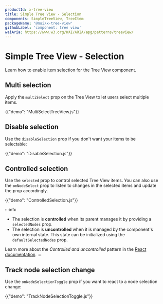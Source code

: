 ```yaml
---
productId: x-tree-view
title: Simple Tree View - Selection
components: SimpleTreeView, TreeItem
packageName: '@mui/x-tree-view'
githubLabel: 'component: tree view'
waiAria: https://www.w3.org/WAI/ARIA/apg/patterns/treeview/
---
```


# Simple Tree View - Selection

<p class="description">Learn how to enable item selection for the Tree View component.</p>

## Multi selection

Apply the `multiSelect` prop on the Tree View to let users select multiple items.

{{"demo": "MultiSelectTreeView.js"}}

## Disable selection

Use the `disableSelection` prop if you don't want your items to be selectable:

{{"demo": "DisableSelection.js"}}

## Controlled selection

Use the `selected` prop to control selected Tree View items.
You can also use the `onNodeSelect` prop to listen to changes in the selected items and update the prop accordingly.

{{"demo": "ControlledSelection.js"}}

:::info

- The selection is **controlled** when its parent manages it by providing a `selectedNodes` prop.
- The selection is **uncontrolled** when it is managed by the component's own internal state. This state can be initialized using the `defaultSelectedNodes` prop.

Learn more about the _Controlled and uncontrolled_ pattern in the [React documentation](https://react.dev/learn/sharing-state-between-components#controlled-and-uncontrolled-components).
:::

## Track node selection change

Use the `onNodeSelectionToggle` prop if you want to react to a node selection change:

{{"demo": "TrackNodeSelectionToggle.js"}}
